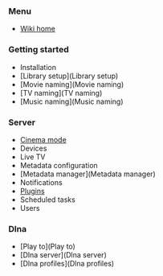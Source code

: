 ### Menu
* [Wiki home](home)

### Getting started
* Installation
* [Library setup](Library setup)
* [Movie naming](Movie naming)
* [TV naming](TV naming)
* [Music naming](Music naming)

### Server

* [Cinema mode](Cinema-Mode)
* Devices
* Live TV
* Metadata configuration
* [Metadata manager](Metadata manager)
* Notifications
* [Plugins](Plugins)
* Scheduled tasks
* Users

### Dlna
* [Play to](Play to)
* [Dlna server](Dlna server)
* [Dlna profiles](Dlna profiles)